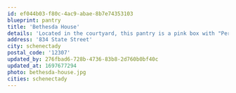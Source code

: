 ```yaml
---
id: ef044b03-f80c-4ac9-abae-8b7e74353103
blueprint: pantry
title: 'Bethesda House'
details: 'Located in the courtyard, this pantry is a pink box with "Period Pantry" written on the front.'
address: '834 State Street'
city: schenectady
postal_code: '12307'
updated_by: 276fbad6-728b-4736-83b8-2d760b0bf40c
updated_at: 1697677294
photo: bethesda-house.jpg
cities: schenectady
---
```

